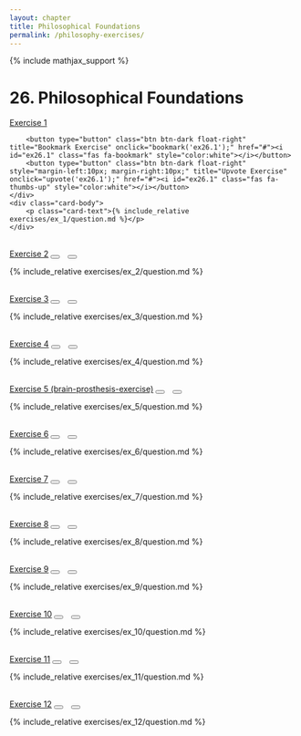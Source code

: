 ```yaml
---
layout: chapter
title: Philosophical Foundations
permalink: /philosophy-exercises/
---
```


{% include mathjax_support %}

# 26. Philosophical Foundations

<div class="card">
    <div class="card-header p-2">
        <a href='ex_1/' class="p-2">Exercise 1</a>

        <button type="button" class="btn btn-dark float-right" title="Bookmark Exercise" onclick="bookmark('ex26.1');" href="#"><i id="ex26.1" class="fas fa-bookmark" style="color:white"></i></button>
        <button type="button" class="btn btn-dark float-right" style="margin-left:10px; margin-right:10px;" title="Upvote Exercise" onclick="upvote('ex26.1');" href="#"><i id="ex26.1" class="fas fa-thumbs-up" style="color:white"></i></button>
    </div>
    <div class="card-body">
        <p class="card-text">{% include_relative exercises/ex_1/question.md %}</p>
    </div>
</div>
<br>

<div class="card">
    <div class="card-header p-2">
        <a href='ex_2/' class="p-2">Exercise 2</a>
        <button type="button" class="btn btn-dark float-right" title="Bookmark Exercise" onclick="bookmark('ex26.2');" href="#"><i id="ex26.2" class="fas fa-bookmark" style="color:white"></i></button>
        <button type="button" class="btn btn-dark float-right" style="margin-left:10px; margin-right:10px;" title="Upvote Exercise" onclick="upvote('ex26.2');" href="#"><i id="ex26.2" class="fas fa-thumbs-up" style="color:white"></i></button>
    </div>
    <div class="card-body">
        <p class="card-text">{% include_relative exercises/ex_2/question.md %}</p>
    </div>
</div>

<br>

<div class="card">
    <div class="card-header p-2">
        <a href='ex_3/' class="p-2">Exercise 3</a>
        <button type="button" class="btn btn-dark float-right" title="Bookmark Exercise" onclick="bookmark('ex26.3');" href="#"><i id="ex26.3" class="fas fa-bookmark" style="color:white"></i></button>
        <button type="button" class="btn btn-dark float-right" style="margin-left:10px; margin-right:10px;" title="Upvote Exercise" onclick="upvote('ex26.3');" href="#"><i id="ex26.3" class="fas fa-thumbs-up" style="color:white"></i></button>
    </div>
    <div class="card-body">
        <p class="card-text">{% include_relative exercises/ex_3/question.md %}</p>
    </div>
</div>

<br>

<div class="card">
    <div class="card-header p-2">
        <a href='ex_4/' class="p-2">Exercise 4</a>
        <button type="button" class="btn btn-dark float-right" title="Bookmark Exercise" onclick="bookmark('ex26.4');" href="#"><i id="ex26.4" class="fas fa-bookmark" style="color:white"></i></button>
        <button type="button" class="btn btn-dark float-right" style="margin-left:10px; margin-right:10px;" title="Upvote Exercise" onclick="upvote('ex26.4');" href="#"><i id="ex26.4" class="fas fa-thumbs-up" style="color:white"></i></button>
    </div>
    <div class="card-body">
        <p class="card-text">{% include_relative exercises/ex_4/question.md %}</p>
    </div>
</div>

<br>

<div class="card">
    <div class="card-header p-2">
        <a href='ex_5/' class="p-2">Exercise 5 (brain-prosthesis-exercise)</a>
        <button type="button" class="btn btn-dark float-right" title="Bookmark Exercise" onclick="bookmark('ex26.5');" href="#"><i id="ex26.5" class="fas fa-bookmark" style="color:white"></i></button>
        <button type="button" class="btn btn-dark float-right" style="margin-left:10px; margin-right:10px;" title="Upvote Exercise" onclick="upvote('ex26.5');" href="#"><i id="ex26.5" class="fas fa-thumbs-up" style="color:white"></i></button>
    </div>
    <div class="card-body">
        <p class="card-text">{% include_relative exercises/ex_5/question.md %}</p>
    </div>
</div>

<br>

<div class="card">
    <div class="card-header p-2">
        <a href='ex_6/' class="p-2">Exercise 6</a>
        <button type="button" class="btn btn-dark float-right" title="Bookmark Exercise" onclick="bookmark('ex26.6');" href="#"><i id="ex26.6" class="fas fa-bookmark" style="color:white"></i></button>
        <button type="button" class="btn btn-dark float-right" style="margin-left:10px; margin-right:10px;" title="Upvote Exercise" onclick="upvote('ex26.6');" href="#"><i id="ex26.6" class="fas fa-thumbs-up" style="color:white"></i></button>
    </div>
    <div class="card-body">
        <p class="card-text">{% include_relative exercises/ex_6/question.md %}</p>
    </div>
</div>

<br>

<div class="card">
    <div class="card-header p-2">
        <a href='ex_7/' class="p-2">Exercise 7</a>
        <button type="button" class="btn btn-dark float-right" title="Bookmark Exercise" onclick="bookmark('ex26.7');" href="#"><i id="ex26.7" class="fas fa-bookmark" style="color:white"></i></button>
        <button type="button" class="btn btn-dark float-right" style="margin-left:10px; margin-right:10px;" title="Upvote Exercise" onclick="upvote('ex26.7');" href="#"><i id="ex26.7" class="fas fa-thumbs-up" style="color:white"></i></button>
    </div>
    <div class="card-body">
        <p class="card-text">{% include_relative exercises/ex_7/question.md %}</p>
    </div>
</div>

<br>

<div class="card">
    <div class="card-header p-2">
        <a href='ex_8/' class="p-2">Exercise 8</a>
        <button type="button" class="btn btn-dark float-right" title="Bookmark Exercise" onclick="bookmark('ex26.8');" href="#"><i id="ex26.8" class="fas fa-bookmark" style="color:white"></i></button>
        <button type="button" class="btn btn-dark float-right" style="margin-left:10px; margin-right:10px;" title="Upvote Exercise" onclick="upvote('ex26.8');" href="#"><i id="ex26.8" class="fas fa-thumbs-up" style="color:white"></i></button>
    </div>
    <div class="card-body">
        <p class="card-text">{% include_relative exercises/ex_8/question.md %}</p>
    </div>
</div>

<br>

<div class="card">
    <div class="card-header p-2">
        <a href='ex_9/' class="p-2">Exercise 9</a>
        <button type="button" class="btn btn-dark float-right" title="Bookmark Exercise" onclick="bookmark('ex26.9');" href="#"><i id="ex26.9" class="fas fa-bookmark" style="color:white"></i></button>
        <button type="button" class="btn btn-dark float-right" style="margin-left:10px; margin-right:10px;" title="Upvote Exercise" onclick="upvote('ex26.9');" href="#"><i id="ex26.9" class="fas fa-thumbs-up" style="color:white"></i></button>
    </div>
    <div class="card-body">
        <p class="card-text">{% include_relative exercises/ex_9/question.md %}</p>
    </div>
</div>

<br>

<div class="card">
    <div class="card-header p-2">
        <a href='ex_7/' class="p-2">Exercise 10</a>
        <button type="button" class="btn btn-dark float-right" title="Bookmark Exercise" onclick="bookmark('ex26.10');" href="#"><i id="ex26.10" class="fas fa-bookmark" style="color:white"></i></button>
        <button type="button" class="btn btn-dark float-right" style="margin-left:10px; margin-right:10px;" title="Upvote Exercise" onclick="upvote('ex26.10');" href="#"><i id="ex26.10" class="fas fa-thumbs-up" style="color:white"></i></button>
    </div>
    <div class="card-body">
        <p class="card-text">{% include_relative exercises/ex_10/question.md %}</p>
    </div>
</div>

<br>

<div class="card">
    <div class="card-header p-2">
        <a href='ex_11/' class="p-2">Exercise 11</a>
        <button type="button" class="btn btn-dark float-right" title="Bookmark Exercise" onclick="bookmark('ex26.11');" href="#"><i id="ex26.11" class="fas fa-bookmark" style="color:white"></i></button>
        <button type="button" class="btn btn-dark float-right" style="margin-left:10px; margin-right:10px;" title="Upvote Exercise" onclick="upvote('ex26.11');" href="#"><i id="ex26.11" class="fas fa-thumbs-up" style="color:white"></i></button>
    </div>
    <div class="card-body">
        <p class="card-text">{% include_relative exercises/ex_11/question.md %}</p>
    </div>
</div>

<br>


<div class="card">
    <div class="card-header p-2">
        <a href='ex_12/' class="p-2">Exercise 12</a>
        <button type="button" class="btn btn-dark float-right" title="Bookmark Exercise" onclick="bookmark('ex26.12');" href="#"><i id="ex26.12" class="fas fa-bookmark" style="color:white"></i></button>
        <button type="button" class="btn btn-dark float-right" style="margin-left:10px; margin-right:10px;" title="Upvote Exercise" onclick="upvote('ex26.12');" href="#"><i id="ex26.1 2" class="fas fa-thumbs-up" style="color:white"></i></button>
    </div>
    <div class="card-body">
        <p class="card-text">{% include_relative exercises/ex_12/question.md %}</p>
    </div>
</div>

<br>

